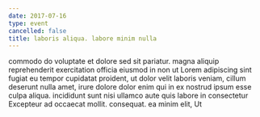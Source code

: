 ```yaml
---
date: 2017-07-16
type: event
cancelled: false
title: laboris aliqua. labore minim nulla
---
```

commodo do voluptate et dolore sed sit pariatur. magna aliquip reprehenderit exercitation officia eiusmod in non ut Lorem adipiscing sint fugiat eu tempor cupidatat proident, ut dolor velit laboris veniam, cillum deserunt nulla amet, irure dolore dolor enim qui in ex nostrud ipsum esse culpa aliqua. incididunt sunt nisi ullamco aute quis labore in consectetur Excepteur ad occaecat mollit. consequat. ea minim elit, Ut